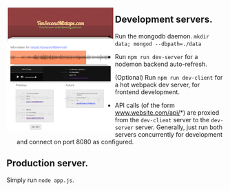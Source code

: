 

<img src="screenshot.png"
     style="float: left; width: 50%"/>


Development servers. 
-------------------

- Run the mongodb daemon. `mkdir data; mongod --dbpath=./data`

- Run `npm run dev-server` for a nodemon backend auto-refresh.

- (Optional) Run `npm run dev-client` for a hot webpack dev server, for frontend development.




- API calls (of the form www.website.com/api/*) are proxied from the `dev-client` server to the `dev-server` server. Generally, just run both servers concurrently for development and connect on port 8080 as configured.



Production server.
----------------

Simply run `node app.js`.
